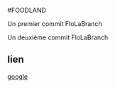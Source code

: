 #FOODLAND

Un premier commit FloLaBranch

Un deuxième commit FloLaBranch

## lien

[google](https://www.google.com/)